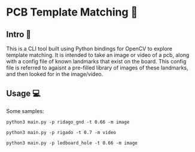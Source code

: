 # PCB Template Matching 📸

## Intro 🔬
This is a CLI tool built using Python bindings for OpenCV to explore template matching. It is intended to take an image or 
video of a pcb, along with a config file of known landmarks that exist on the board. This config file is referred to agaisnt
a pre-filled library of images of these landmarks, and then looked for in the image/video.

## Usage 💻

Some samples:

`python3 main.py -p ridago_gnd -t 0.66 -m image`

`python3 main.py -p rigado -t 0.7 -m video`

`python3 main.py -p ledboard_hole -t 0.66 -m image`

